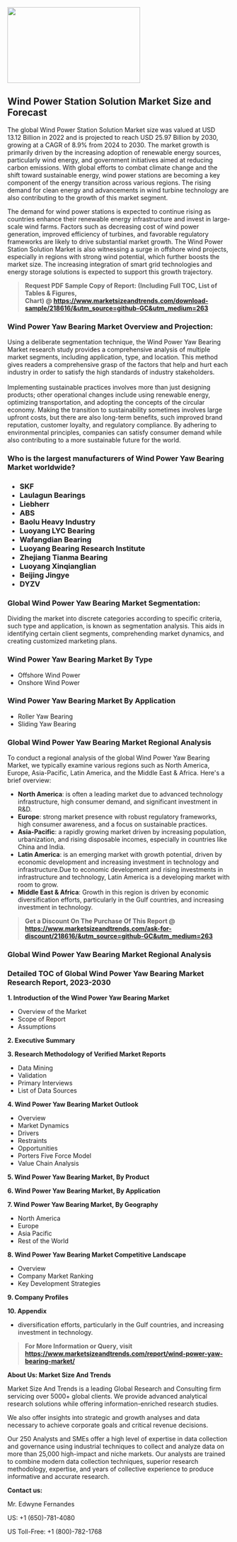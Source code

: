 <p><img class="alignnone size-medium wp-image-20088" src="https://ffe5etoiles.com/wp-content/uploads/2024/12/MST1-300x171.png" alt="" width="300" height="171" /></p><h2>Wind Power Station Solution Market Size and Forecast</h2><p>The global Wind Power Station Solution Market size was valued at USD 13.12 Billion in 2022 and is projected to reach USD 25.97 Billion by 2030, growing at a CAGR of 8.9% from 2024 to 2030. The market growth is primarily driven by the increasing adoption of renewable energy sources, particularly wind energy, and government initiatives aimed at reducing carbon emissions. With global efforts to combat climate change and the shift toward sustainable energy, wind power stations are becoming a key component of the energy transition across various regions. The rising demand for clean energy and advancements in wind turbine technology are also contributing to the growth of this market segment.</p><p>The demand for wind power stations is expected to continue rising as countries enhance their renewable energy infrastructure and invest in large-scale wind farms. Factors such as decreasing cost of wind power generation, improved efficiency of turbines, and favorable regulatory frameworks are likely to drive substantial market growth. The Wind Power Station Solution Market is also witnessing a surge in offshore wind projects, especially in regions with strong wind potential, which further boosts the market size. The increasing integration of smart grid technologies and energy storage solutions is expected to support this growth trajectory.</p></p><blockquote id="" class=""><strong>Request PDF Sample Copy of Report: (Including Full TOC, List of Tables &amp; Figures, Chart)&nbsp;@&nbsp;<strong><a href="https://www.marketsizeandtrends.com/download-sample/218616/&utm_source=github-GC&utm_medium=263" target="_blank">https://www.marketsizeandtrends.com/download-sample/218616/&utm_source=github-GC&utm_medium=263</a></strong></strong></blockquote><h3 id="" class="">Wind Power Yaw Bearing Market&nbsp;Overview and Projection:</h3><p id="" class="">Using a deliberate segmentation technique, the Wind Power Yaw Bearing Market research study provides a comprehensive analysis of multiple market segments, including application, type, and location. This method gives readers a comprehensive grasp of the factors that help and hurt each industry in order to satisfy the high standards of industry stakeholders. <br /> <br />Implementing sustainable practices involves more than just designing products; other operational changes include using renewable energy, optimizing transportation, and adopting the concepts of the circular economy. Making the transition to sustainability sometimes involves large upfront costs, but there are also long-term benefits, such improved brand reputation, customer loyalty, and regulatory compliance. By adhering to environmental principles, companies can satisfy consumer demand while also contributing to a more sustainable future for the world.</p><h3 id="" class="">Who is the largest manufacturers of&nbsp;Wind Power Yaw Bearing Market worldwide?</h3><h3 class=""><p><ul><li>SKF </li><li> Laulagun Bearings </li><li> Liebherr </li><li> ABS </li><li> Baolu Heavy Industry </li><li> Luoyang LYC Bearing </li><li> Wafangdian Bearing </li><li> Luoyang Bearing Research Institute </li><li> Zhejiang Tianma Bearing </li><li> Luoyang Xinqianglian </li><li> Beijing Jingye </li><li> DYZV</li></ul></p></h3><h3 id="" class="">Global&nbsp;Wind Power Yaw Bearing Market Segmentation:</h3><p id="" class="">Dividing the market into discrete categories according to specific criteria, such type and application, is known as segmentation analysis. This aids in identifying certain client segments, comprehending market dynamics, and creating customized marketing plans.</p><h3 id="" class="">Wind Power Yaw Bearing Market&nbsp;By Type</h3><p><p><ul><li>Offshore Wind Power</li><li> Onshore Wind Power</p></li></ul></p></p><h3 id="" class="">Wind Power Yaw Bearing Market&nbsp;By Application</h3><p class=""><p><ul><li>Roller Yaw Bearing</li><li> Sliding Yaw Bearing</li></ul></p></p><h3 id="" class="">Global Wind Power Yaw Bearing Market Regional Analysis</h3><p id="" class="">To conduct a regional analysis of the global Wind Power Yaw Bearing Market, we typically examine various regions such as North America, Europe, Asia-Pacific, Latin America, and the Middle East &amp; Africa. Here's a brief overview:</p><ul><li><strong>North America</strong>: is often a leading market due to advanced technology infrastructure, high consumer demand, and significant investment in R&amp;D.</li><li><strong>Europe</strong>: strong market presence with robust regulatory frameworks, high consumer awareness, and a focus on sustainable practices.</li><li><strong>Asia-Pacific</strong>: a rapidly growing market driven by increasing population, urbanization, and rising disposable incomes, especially in countries like China and India.</li><li><strong>Latin America</strong>: is an emerging market with growth potential, driven by economic development and increasing investment in technology and infrastructure.Due to economic development and rising investments in infrastructure and technology, Latin America is a developing market with room to grow.</li><li><strong>Middle East &amp; Africa</strong>: Growth in this region is driven by economic diversification efforts, particularly in the Gulf countries, and increasing investment in technology.</li></ul><blockquote id="" class=""><strong>Get a Discount On The Purchase Of This Report @ <strong><a href="https://www.marketsizeandtrends.com/ask-for-discount/218616/&utm_source=github-GC&utm_medium=263" target="_blank">https://www.marketsizeandtrends.com/ask-for-discount/218616/&utm_source=github-GC&utm_medium=263</a></strong></strong></blockquote><h3 id="" class="">Global Wind Power Yaw Bearing Market Regional Analysis</h3><h3 id="" class="">Detailed TOC of Global Wind Power Yaw Bearing Market Research Report, 2023-2030</h3><p id="" class=""><strong>1. Introduction of the Wind Power Yaw Bearing Market</strong></p><ul><li>Overview of the Market</li><li>Scope of Report</li><li>Assumptions</li></ul><p id="" class=""><strong>2. Executive Summary</strong></p><p id="" class=""><strong>3. Research Methodology of Verified Market Reports</strong></p><ul><li>Data Mining</li><li>Validation</li><li>Primary Interviews</li><li>List of Data Sources</li></ul><p id="" class=""><strong>4. Wind Power Yaw Bearing Market Outlook</strong></p><ul><li>Overview</li><li>Market Dynamics</li><li>Drivers</li><li>Restraints</li><li>Opportunities</li><li>Porters Five Force Model</li><li>Value Chain Analysis</li></ul><p id="" class=""><strong>5. Wind Power Yaw Bearing Market, By Product</strong></p><p id="" class=""><strong>6. Wind Power Yaw Bearing Market, By Application</strong></p><p id="" class=""><strong>7. Wind Power Yaw Bearing Market, By Geography</strong></p><ul><li>North America</li><li>Europe</li><li>Asia Pacific</li><li>Rest of the World</li></ul><p id="" class=""><strong>8. Wind Power Yaw Bearing Market Competitive Landscape</strong></p><ul><li>Overview</li><li>Company Market Ranking</li><li>Key Development Strategies</li></ul><p id="" class=""><strong>9. Company Profiles</strong></p><p id="" class=""><strong>10. Appendix</strong></p><ul><li>diversification efforts, particularly in the Gulf countries, and increasing investment in technology.</li></ul><blockquote id="" class=""><strong>For More Information or Query, visit <strong><strong><a href="https://www.marketsizeandtrends.com/report/wind-power-yaw-bearing-market/" target="_blank">https://www.marketsizeandtrends.com/report/wind-power-yaw-bearing-market/</a></strong></strong></strong></blockquote><p id="" class=""><strong>About Us: Market Size And Trends</strong></p><p id="" class="">Market Size And Trends is a leading Global Research and Consulting firm servicing over 5000+ global clients. We provide advanced analytical research solutions while offering information-enriched research studies.</p><p id="" class="">We also offer insights into strategic and growth analyses and data necessary to achieve corporate goals and critical revenue decisions.</p><p id="" class="">Our 250 Analysts and SMEs offer a high level of expertise in data collection and governance using industrial techniques to collect and analyze data on more than 25,000 high-impact and niche markets. Our analysts are trained to combine modern data collection techniques, superior research methodology, expertise, and years of collective experience to produce informative and accurate research.</p><p id="" class=""><strong>Contact us:</strong></p><p id="" class="">Mr. Edwyne Fernandes</p><p id="" class="">US: +1 (650)-781-4080</p><p id="" class="">US Toll-Free: +1 (800)-782-1768</p>
